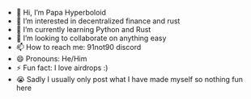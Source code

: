 - 👋 Hi, I’m Papa Hyperboloid
- 👀 I’m interested in decentralized finance and rust
- 🌱 I’m currently learning Python and Rust
- 💞️ I’m looking to collaborate on anything easy
- 📫 How to reach me: 91not90 discord
- 😄 Pronouns: He/Him
- ⚡ Fun fact: I love airdrops :)
- 😭 Sadly I usually only post what I have made myself so nothing fun here

<!---
DeFiDegenDude/DeFiDegenDude is a ✨ special ✨ repository because its `README.md` (this file) appears on your GitHub profile.
You can click the Preview link to take a look at your changes.
--->
